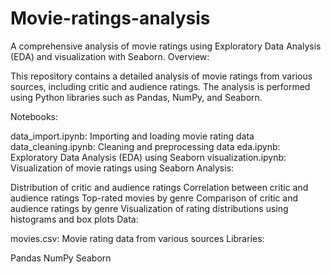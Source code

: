 # Movie-ratings-analysis

A comprehensive analysis of movie ratings using Exploratory Data Analysis (EDA) and visualization with Seaborn. Overview:

This repository contains a detailed analysis of movie ratings from various sources, including critic and audience ratings. The analysis is performed using Python libraries such as Pandas, NumPy, and Seaborn.

Notebooks:

data_import.ipynb: Importing and loading movie rating data
data_cleaning.ipynb: Cleaning and preprocessing data
eda.ipynb: Exploratory Data Analysis (EDA) using Seaborn
visualization.ipynb: Visualization of movie ratings using Seaborn
Analysis:

Distribution of critic and audience ratings
Correlation between critic and audience ratings
Top-rated movies by genre
Comparison of critic and audience ratings by genre
Visualization of rating distributions using histograms and box plots
Data:

movies.csv: Movie rating data from various sources
Libraries:

Pandas
NumPy
Seaborn
